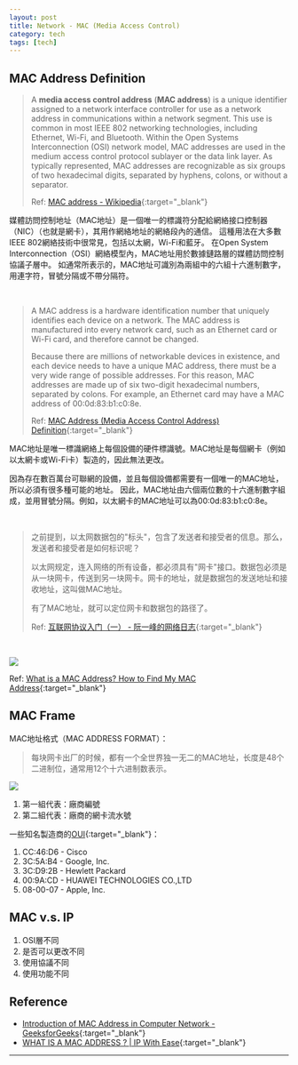 ```yaml
---
layout: post
title: Network - MAC (Media Access Control)
category: tech
tags: [tech]
---
```


## MAC Address Definition

> A **media access control address** (**MAC address**) is a unique identifier assigned to a network interface controller 
for use as a network address in communications within a network segment. This use is common in most IEEE 802 networking 
technologies, including Ethernet, Wi-Fi, and Bluetooth. Within the Open Systems Interconnection (OSI) network model, 
MAC addresses are used in the medium access control protocol sublayer or the data link layer. As typically represented, 
MAC addresses are recognizable as six groups of two hexadecimal digits, separated by hyphens, colons, or without a separator.
>
> Ref: [MAC address - Wikipedia](https://en.wikipedia.org/wiki/MAC_address){:target="_blank"}

媒體訪問控制地址（MAC地址）是一個唯一的標識符分配給網絡接口控制器（NIC）（也就是網卡），其用作網絡地址的網絡段內的通信。
這種用法在大多數IEEE 802網絡技術中很常見，包括以太網，Wi-Fi和藍牙。
在Open System Interconnection（OSI）網絡模型內，MAC地址用於數據鏈路層的媒體訪問控制協議子層中。
如通常所表示的，MAC地址可識別為兩組中的六組十六進制數字，用連字符，冒號分隔或不帶分隔符。

<br>

> A MAC address is a hardware identification number that uniquely identifies each device on a network. The MAC address is 
manufactured into every network card, such as an Ethernet card or Wi-Fi card, and therefore cannot be changed.
>
> Because there are millions of networkable devices in existence, and each device needs to have a unique MAC address, there 
must be a very wide range of possible addresses. For this reason, MAC addresses are made up of six two-digit hexadecimal 
numbers, separated by colons. For example, an Ethernet card may have a MAC address of 00:0d:83:b1:c0:8e.
>
> Ref: [MAC Address (Media Access Control Address) Definition](https://techterms.com/definition/macaddress){:target="_blank"}

MAC地址是唯一標識網絡上每個設備的硬件標識號。MAC地址是每個網卡（例如以太網卡或Wi-Fi卡）製造的，因此無法更改。

因為存在數百萬台可聯網的設備，並且每個設備都需要有一個唯一的MAC地址，所以必須有很多種可能的地址。
因此，MAC地址由六個兩位數的十六進制數字組成，並用冒號分隔。例如，以太網卡的MAC地址可以為00:0d:83:b1:c0:8e。

<br>

> 之前提到，以太网数据包的"标头"，包含了发送者和接受者的信息。那么，发送者和接受者是如何标识呢？
>
> 以太网规定，连入网络的所有设备，都必须具有"网卡"接口。数据包必须是从一块网卡，传送到另一块网卡。网卡的地址，就是数据包的发送地址和接收地址，这叫做MAC地址。
>
> 有了MAC地址，就可以定位网卡和数据包的路径了。
>
> Ref: [互联网协议入门（一） - 阮一峰的网络日志](http://www.ruanyifeng.com/blog/2012/05/internet_protocol_suite_part_i.html){:target="_blank"}

<br>

![](http://www.hauchenglee.com/assets/images/tech/mac-address-hardware.jpg)

Ref: [What is a MAC Address? How to Find My MAC Address](https://learntomato.flashrouters.com/what-is-a-mac-address-how-to-find-my-mac-address/){:target="_blank"}

## MAC Frame

MAC地址格式（MAC ADDRESS FORMAT）：

> 每块网卡出厂的时候，都有一个全世界独一无二的MAC地址，长度是48个二进制位，通常用12个十六进制数表示。

![](http://www.hauchenglee.com/assets/images/tech/mac-address-format.png)

1. 第一組代表：廠商編號
2. 第二組代表：廠商的網卡流水號

一些知名製造商的[OUI](http://standards-oui.ieee.org/oui/oui.txt){:target="_blank"}：
1. CC:46:D6 - Cisco 
2. 3C:5A:B4 - Google, Inc.
3. 3C:D9:2B - Hewlett Packard
4. 00:9A:CD - HUAWEI TECHNOLOGIES CO.,LTD
5. 08-00-07 - Apple, Inc.

## MAC v.s. IP

1. OSI層不同
2. 是否可以更改不同
3. 使用協議不同
4. 使用功能不同

## Reference

- [Introduction of MAC Address in Computer Network - GeeksforGeeks](https://www.geeksforgeeks.org/introduction-of-mac-address-in-computer-network/){:target="_blank"}
- [WHAT IS A MAC ADDRESS ? \| IP With Ease](https://ipwithease.com/what-is-a-mac-address/){:target="_blank"}

---